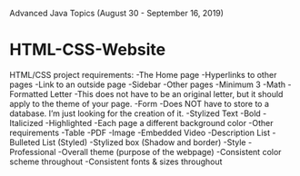 Advanced Java Topics (August 30 - September 16, 2019)

# HTML-CSS-Website

HTML/CSS project requirements:
-The Home page
-Hyperlinks to other pages
-Link to an outside page
-Sidebar
-Other pages
-Minimum 3
-Math
-Formatted Letter
  -This does not have to be an original letter, but it should apply to the theme of your page.
-Form
  -Does NOT have to store to a database. I’m just looking for the creation of it.
-Stylized Text
-Bold
-Italicized
-Highlighted
-Each page a different background color
-Other requirements
  -Table
  -PDF
  -Image
  -Embedded Video
  -Description List
  -Bulleted List  (Styled)
  -Stylized box (Shadow and border)
-Style
  -Professional
-Overall theme (purpose of the webpage)
-Consistent color scheme throughout
-Consistent fonts & sizes throughout
